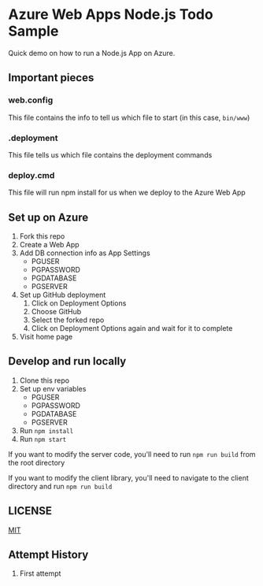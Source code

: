 # Azure Web Apps Node.js Todo Sample

Quick demo on how to run a Node.js App on Azure.

## Important pieces

### web.config

This file contains the info to tell us which file to start (in this case, `bin/www`)

### .deployment

This file tells us which file contains the deployment commands

### deploy.cmd

This file will run npm install for us when we deploy to the Azure Web App

## Set up on Azure

1. Fork this repo
2. Create a Web App
3. Add DB connection info as App Settings
    - PGUSER
    - PGPASSWORD
    - PGDATABASE
    - PGSERVER
4. Set up GitHub deployment
    1. Click on Deployment Options
    2. Choose GitHub
    3. Select the forked repo
    4. Click on Deployment Options again and wait for it to complete
5. Visit home page

## Develop and run locally

1. Clone this repo
2. Set up env variables
    - PGUSER
    - PGPASSWORD
    - PGDATABASE
    - PGSERVER
3. Run `npm install`
4. Run `npm start`

If you want to modify the server code, you'll need to run `npm run build` from the root directory

If you want to modify the client library, you'll need to navigate to the client directory and run `npm run build`

## LICENSE

[MIT](LICENSE)

## Attempt History
1. First attempt
